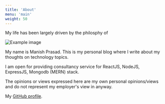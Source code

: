 ```yaml
---
title: 'About'
menu: 'main'
weight: 50
---
```


My life has been largely driven by the philosphy of

![Example image](/img/bg-about.jpg)

My name is Manish Prasad. This is my personal blog where I write about my thoughts on technology topics.

I am open for providing consultancy service for ReactJS, NodeJS, ExpressJS, Mongodb (MERN) stack.

The opinions or views expressed here are my own personal opinions/views and do not represent my employer's view in anyway.

My [GitHub profile](https://github.com/manisuec).
